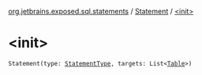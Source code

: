 [org.jetbrains.exposed.sql.statements](../index.md) / [Statement](index.md) / [&lt;init&gt;](.)

# &lt;init&gt;

`Statement(type: `[`StatementType`](../-statement-type/index.md)`, targets: List<`[`Table`](../../org.jetbrains.exposed.sql/-table/index.md)`>)`
